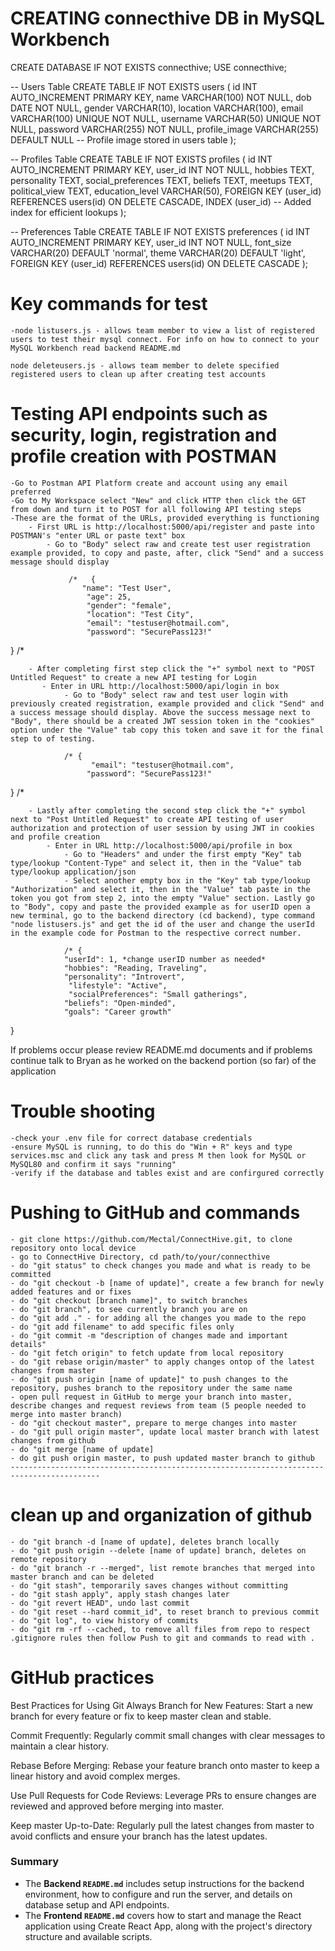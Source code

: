 # CREATING connecthive DB in MySQL Workbench
CREATE DATABASE IF NOT EXISTS connecthive;
USE connecthive;

-- Users Table
CREATE TABLE IF NOT EXISTS users (
  id INT AUTO_INCREMENT PRIMARY KEY,
  name VARCHAR(100) NOT NULL,
  dob DATE NOT NULL,
  gender VARCHAR(10),
  location VARCHAR(100),
  email VARCHAR(100) UNIQUE NOT NULL,
  username VARCHAR(50) UNIQUE NOT NULL,
  password VARCHAR(255) NOT NULL,
  profile_image VARCHAR(255) DEFAULT NULL -- Profile image stored in users table
);

-- Profiles Table
CREATE TABLE IF NOT EXISTS profiles (
  id INT AUTO_INCREMENT PRIMARY KEY,
  user_id INT NOT NULL,
  hobbies TEXT,
  personality TEXT,
  social_preferences TEXT,
  beliefs TEXT,
  meetups TEXT,
  political_view TEXT,
  education_level VARCHAR(50),
  FOREIGN KEY (user_id) REFERENCES users(id) ON DELETE CASCADE,
  INDEX (user_id) -- Added index for efficient lookups
);

-- Preferences Table
CREATE TABLE IF NOT EXISTS preferences (
  id INT AUTO_INCREMENT PRIMARY KEY,
  user_id INT NOT NULL,
  font_size VARCHAR(20) DEFAULT 'normal',
  theme VARCHAR(20) DEFAULT 'light',
  FOREIGN KEY (user_id) REFERENCES users(id) ON DELETE CASCADE
);



# Key commands for test
    -node listusers.js - allows team member to view a list of registered users to test their mysql connect. For info on how to connect to your MySQL Workbench read backend README.md

    node deleteusers.js - allows team member to delete specified registered users to clean up after creating test accounts

# Testing API endpoints such as security, login, registration and profile creation with POSTMAN
    -Go to Postman API Platform create and account using any email preferred
    -Go to My Workspace select "New" and click HTTP then click the GET from down and turn it to POST for all following API testing steps
    -These are the format of the URLs, provided everything is functioning 
        - First URL is http://localhost:5000/api/register and paste into POSTMAN's "enter URL or paste text" box
            - Go to "Body" select raw and create test user registration example provided, to copy and paste, after, click "Send" and a success message should display

                 /*   {
                    "name": "Test User",
                     "age": 25,
                     "gender": "female",
                     "location": "Test City",
                     "email": "testuser@hotmail.com",
                     "password": "SecurePass123!"
} /*

        - After completing first step click the "+" symbol next to "POST Untitled Request" to create a new API testing for Login
           - Enter in URL http://localhost:5000/api/login in box
                - Go to "Body" select raw and test user login with previously created registration, example provided and click "Send" and a success message should display. Above the success message next to "Body", there should be a created JWT session token in the "cookies" option under the "Value" tab copy this token and save it for the final step to of testing.

                /* {
                      "email": "testuser@hotmail.com",
                     "password": "SecurePass123!"
} /*

        - Lastly after completing the second step click the "+" symbol next to "Post Untitled Request" to create API testing of user authorization and protection of user session by using JWT in cookies and profile creation
            - Enter in URL http://localhost:5000/api/profile in box
                - Go to "Headers" and under the first empty "Key" tab type/lookup "Content-Type" and select it, then in the "Value" tab type/lookup application/json
                - Select another empty box in the "Key" tab type/lookup "Authorization" and select it, then in the "Value" tab paste in the token you got from step 2, into the empty "Value" section. Lastly go to "Body", copy and paste the provided example as for userID open a new terminal, go to the backend directory (cd backend), type command "node listusers.js" and get the id of the user and change the userId in the example code for Postman to the respective correct number.

                /* {
                "userId": 1, *change userID number as needed*
                "hobbies": "Reading, Traveling",
                "personality": "Introvert",
                 "lifestyle": "Active",
                 "socialPreferences": "Small gatherings",
                "beliefs": "Open-minded",
                "goals": "Career growth"
}

If problems occur please review README.md documents and if problems continue talk to Bryan as he worked on the backend portion (so far) of the application

# Trouble shooting
    -check your .env file for correct database credentials
    -ensure MySQL is running, to do this do "Win + R" keys and type services.msc and click any task and press M then look for MySQL or MySQL80 and confirm it says "running"
    -verify if the database and tables exist and are confirgured correctly

# Pushing to GitHub and commands
    - git clone https://github.com/Mectal/ConnectHive.git, to clone repository onto local device
    - go to ConnectHive Directory, cd path/to/your/connecthive
    - do "git status" to check changes you made and what is ready to be committed
    - do "git checkout -b [name of update]", create a few branch for newly added features and or fixes
    - do "git checkout [branch name]", to switch branches
    - do "git branch", to see currently branch you are on
    - do "git add ." - for adding all the changes you made to the repo
    - do "git add filename" to add specific files only
    - do "git commit -m "description of changes made and important details" 
    - do "git fetch origin" to fetch update from local repository
    - do "git rebase origin/master" to apply changes ontop of the latest changes from master
    - do "git push origin [name of update]" to push changes to the repository, pushes branch to the repository under the same name
    - open pull request in GitHub to merge your branch into master, describe changes and request reviews from team (5 people needed to merge into master branch)
    - do "git checkout master", prepare to merge changes into master
    - do "git pull origin master", update local master branch with latest changes from github
    - do "git merge [name of update]
    - do git push origin master, to push updated master branch to github
    ------------------------------------------------------------------------------------------
# clean up and organization of github
    - do "git branch -d [name of update], deletes branch locally
    - do "git push origin --delete [name of update] branch, deletes on remote repository
    - do "git branch -r --merged", list remote branches that merged into master branch and can be deleted
    - do "git stash", temporarily saves changes without committing
    - do "git stash apply", apply stash changes later
    - do "git revert HEAD", undo last commit
    - do "git reset --hard commit_id", to reset branch to previous commit
    - do "git log", to view history of commits
    - do "git rm -rf --cached, to remove all files from repo to respect .gitignore rules then follow Push to git and commands to read with .

# GitHub practices 
Best Practices for Using Git
Always Branch for New Features:
Start a new branch for every feature or fix to keep master clean and stable.

Commit Frequently:
Regularly commit small changes with clear messages to maintain a clear history.

Rebase Before Merging:
Rebase your feature branch onto master to keep a linear history and avoid complex merges.

Use Pull Requests for Code Reviews:
Leverage PRs to ensure changes are reviewed and approved before merging into master.

Keep master Up-to-Date:
Regularly pull the latest changes from master to avoid conflicts and ensure your branch has the latest updates.

### Summary

- The **Backend `README.md`** includes setup instructions for the backend environment, how to configure and run the server, and details on database setup and API endpoints.
- The **Frontend `README.md`** covers how to start and manage the React application using Create React App, along with the project's directory structure and available scripts.

